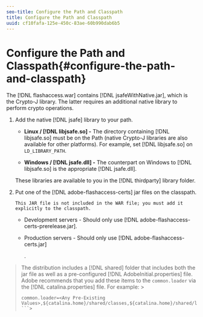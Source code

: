 ```yaml
---
seo-title: Configure the Path and Classpath
title: Configure the Path and Classpath
uuid: cf10fafa-125e-450c-83ae-60b990dab6b5
---
```


# Configure the Path and Classpath{#configure-the-path-and-classpath}

The [!DNL flashaccess.war] contains [!DNL jsafeWithNative.jar], which is the Crypto-J library. The latter requires an additional native library to perform crypto operations. 

1. Add the native [!DNL jsafe] library to your path.

    * **Linux / [!DNL libjsafe.so] -** The directory containing [!DNL libjsafe.so] must be on the Path (native Crypto-J libraries are also available for other platforms). For example, set [!DNL libjsafe.so] on `LD_LIBRARY_PATH`. 
    
    * **Windows / [!DNL jsafe.dll] -** The counterpart on Windows to [!DNL libjsafe.so] is the appropriate [!DNL jsafe.dll].

   These libraries are available to you in the [!DNL thirdparty] library folder.
1. Put one of the [!DNL adobe-flashaccess-certs] jar files on the classpath.

       This JAR file is not included in the WAR file; you must add it explicitly to the classpath.

    * Development servers - Should only use [!DNL adobe-flashaccess-certs-prerelease.jar]. 
    * Production servers - Should only use [!DNL adobe-flashaccess- certs.jar]

       .    
>The distribution includes a [!DNL shared] folder that includes both the jar file as well as a pre-configured [!DNL AdobeInitial.properties] file. Adobe recommends that you add these items to the `common.loader` via the [!DNL catalina.properties] file. For example: >
>```>
>common.loader=<Any Pre-Existing Values>,${catalina.home}/shared/classes,${catalina.home}/shared/lib/*.jar
>```>

